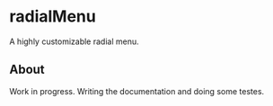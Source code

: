 # radialMenu

A highly customizable radial menu.

## About

Work in progress. Writing the documentation and doing some testes.

